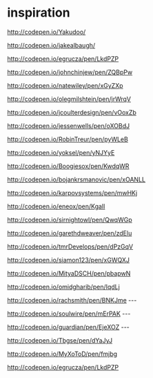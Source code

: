 # inspiration
http://codepen.io/Yakudoo/

http://codepen.io/jakealbaugh/

http://codepen.io/egrucza/pen/LkdPZP

http://codepen.io/johnchinjew/pen/ZQBpPw

http://codepen.io/natewiley/pen/xGyZXp

http://codepen.io/olegmilshtein/pen/jrWrqV

http://codepen.io/jcoulterdesign/pen/vOoxZb

http://codepen.io/jessenwells/pen/oXOBdJ

http://codepen.io/RobinTreur/pen/pyWLeB

http://codepen.io/yoksel/pen/yNJYyE

http://codepen.io/Boogiesox/pen/KwdqWR

http://codepen.io/bojankrsmanovic/pen/xOANLL

http://codepen.io/karpovsystems/pen/mwHKj

http://codepen.io/eneox/pen/KgaIl

http://codepen.io/sirnightowl/pen/QwqWGp

http://codepen.io/garethdweaver/pen/zdElu

http://codepen.io/tmrDevelops/pen/dPzGqV

http://codepen.io/siamon123/pen/xGWQXJ

http://codepen.io/MityaDSCH/pen/pbapwN

http://codepen.io/omidgharib/pen/IqdLj

http://codepen.io/rachsmith/pen/BNKJme ---

http://codepen.io/soulwire/pen/mErPAK ---

http://codepen.io/guardian/pen/EjeXOZ ---

http://codepen.io/Tbgse/pen/dYaJyJ

http://codepen.io/MyXoToD/pen/fmjbg

http://codepen.io/egrucza/pen/LkdPZP


